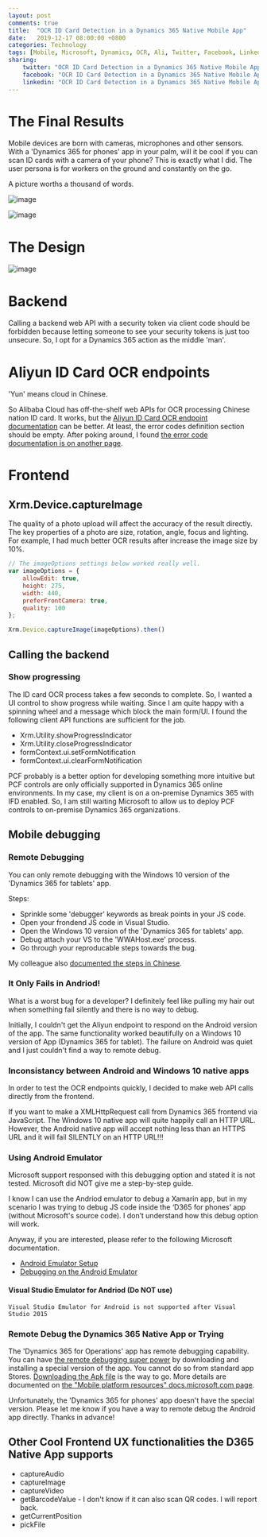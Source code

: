 ```yaml
---
layout: post
comments: true
title:  "OCR ID Card Detection in a Dynamics 365 Native Mobile App"
date:   2019-12-17 08:00:00 +0800
categories: Technology
tags: [Mobile, Microsoft, Dynamics, OCR, Ali, Twitter, Facebook, LinkedIn]
sharing:
    twitter: "OCR ID Card Detection in a Dynamics 365 Native Mobile App"
    facebook: "OCR ID Card Detection in a Dynamics 365 Native Mobile App"
    linkedin: "OCR ID Card Detection in a Dynamics 365 Native Mobile App"
---
```


# The Final Results
Mobile devices are born with cameras, microphones and other sensors. With a 'Dynamics 365 for phones' app in your palm, will it be cool if you can scan ID cards with a camera of your phone? This is exactly what I did. The user persona is for workers on the ground and constantly on the go.

A picture worths a thousand of words.

![image](../images/2019-12-17-ocr-id-card-detection-in-d365-native-app/OcrStep1.jpg)

![image](../images/2019-12-17-ocr-id-card-detection-in-d365-native-app/OcrStep2.jpg)

# The Design
![image](../images/2019-12-17-ocr-id-card-detection-in-d365-native-app/OcrDesign.png)

# Backend
Calling a backend web API with a security token via client code should be forbidden because letting someone to see your security tokens is just too unsecure. So, I opt for a Dynamics 365 action as the middle 'man'.

# Aliyun ID Card OCR endpoints
'Yun' means cloud in Chinese. 

So Alibaba Cloud has off-the-shelf web APIs for OCR processing Chinese nation ID card. It works, but the [Aliyun ID Card OCR endpoint documentation](https://market.aliyun.com/products/57124001/cmapi010401.html?spm=5176.mktshop1334330.1.2.3f0664e1rkxaq2#sku=yuncode440100000) can be better. At least, the error codes definition section should be empty. After poking around, I found [the error code documentation is on another page](https://help.aliyun.com/document_detail/95605.html).


# Frontend
## Xrm.Device.captureImage
 The quality of a photo upload will affect the accuracy of the result directly. The key properties of a photo are size, rotation, angle, focus and lighting. For example, I had much better OCR results after increase the image size by 10%.  

``` javascript
// The imageOptions settings below worked really well.
var imageOptions = {
    allowEdit: true,
    height: 275,
    width: 440,
    preferFrontCamera: true,
    quality: 100
};

Xrm.Device.captureImage(imageOptions).then()

```

## Calling the backend
### Show progressing
The ID card OCR process takes a few seconds to complete. So, I wanted a UI control to show progress while waiting. Since I am quite happy with a spinning wheel and a message which block the main form/UI. I found the following client API functions are sufficient for the job. 

* Xrm.Utility.showProgressIndicator
* Xrm.Utility.closeProgressIndicator
* formContext.ui.setFormNotification
* formContext.ui.clearFormNotification


PCF probably is a better option for developing something more intuitive but PCF controls are only officially supported in Dynamics 365 online environments. In my case, my client is on a on-premise Dynamics 365 with IFD enabled. So, I am still waiting Microsoft to allow us to deploy PCF controls to on-premise Dynamics 365 organizations.

## Mobile debugging
### Remote Debugging
You can only remote debugging with the Windows 10 version of the 'Dynamics 365 for tablets' app.

Steps: 
* Sprinkle some 'debugger' keywords as break points in your JS code.  
* Open your frondend JS code in Visual Studio.
* Open the Windows 10 version of the 'Dynamics 365 for tablets' app.
* Debug attach your VS to the 'WWAHost.exe' process.
* Go through your reproducable steps towards the bug.

My colleague also [documented the steps in Chinese](https://blog.csdn.net/vic0228/article/details/103496255).

### It Only Fails in Andriod!
What is a worst bug for a developer? I definitely feel like pulling my hair out when something fail silently and there is no way to debug.

Initially, I couldn't get the Aliyun endpoint to respond on the Android version of the app. The same functionality worked beautifully on a Windows 10 version of App (Dynamics 365 for tablet). The failure on Android was quiet and I just couldn't find a way to remote debug.

### Inconsistancy between Android and Windows 10 native apps
In order to test the OCR endpoints quickly, I decided to make web API calls directly from the frontend.

If you want to make a XMLHttpRequest call from Dynamics 365 frontend via JavaScript. The Windows 10 native app will quite happily call an HTTP URL. However, the Android native app will accept nothing less than an HTTPS URL and it will fail SILENTLY on an HTTP URL!!!

### Using Android Emulator
Microsoft support responsed with this debugging option and stated it is not tested. Microsoft did NOT give me a step-by-step guide.

I know I can use the Andriod emulator to debug a Xamarin app, but in my scenario I was trying to debug JS code inside the ‘D365 for phones’ app (without Microsoft's source code). I don’t understand how this debug option will work.

Anyway, if you are interested, please refer to the following Microsoft documentation.

* [Android Emulator Setup](https://docs.microsoft.com/en-nz/xamarin/android/get-started/installation/android-emulator/)
* [Debugging on the Android Emulator](https://docs.microsoft.com/en-nz/xamarin/android/deploy-test/debugging/debug-on-emulator?tabs=windows)


#### Visual Studio Emulator for Andriod (Do NOT use)
`Visual Studio Emulator for Android is not supported after Visual Studio 2015`


### Remote Debug the Dynamics 365 Native App or Trying
The 'Dynamics 365 for Operations' app has remote debugging capability. You can have [the remote debugging super power](https://www.linkedin.com/pulse/dynamics-365-unified-operations-mobile-app-debugging-yadav/) by downloading and installing a special version of the app. You cannot do so from standard app Stores. [Downloading the Apk file](https://github.com/Microsoft/Dynamics365-for-Operations-mobile-FleetManagementSamples/raw/master/android-debug.apk) is the way to go. More details are documented on [the "Mobile platform resources" docs.microsoft.com page](https://docs.microsoft.com/en-us/dynamics365/fin-ops-core/dev-itpro/mobile-apps/platform/mobile-platform-home-page?toc=dynamics365%2Funified-operations%2Ffin-and-ops%2Ftoc.json).

Unfortunately, the 'Dynamics 365 for phones' app doesn't have the special version. Please let me know if you have a way to remote debug the Android app directly. Thanks in advance!

## Other Cool Frontend UX functionalities the D365 Native App supports
* captureAudio
* captureImage	
* captureVideo
* getBarcodeValue - I don't know if it can also scan QR codes. I will report back.
* getCurrentPosition
* pickFile	